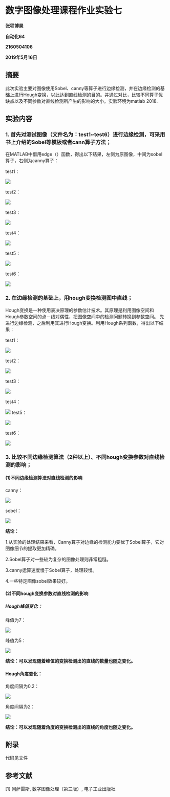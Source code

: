  
 
# 数字图像处理课程作业实验七

**张程博昊**

**自动化64**

**2160504106**

**2019年5月16日**


## 摘要
此次实验主要对图像使用Sobel、canny等算子进行边缘检测，并在边缘检测的基础上进行Hough变换，以此达到直线检测的目的。并通过对比，比较不同算子优缺点以及不同参数对直线检测所产生的影响的大小。实验环境为matlab 2018.

## 实验内容

### 1. 首先对测试图像（文件名为：test1~test6）进行边缘检测，可采用书上介绍的Sobel等模板或者cann算子方法；

在MATLAB中借用edge（）函数，得出以下结果，左侧为原图像，中间为sobel算子，右侧为canny算子：

test1：

![](./image/1.png)

test2：

![](./image/2.png)

test3：

![](./image/3.png)

test4：

![](./image/4.png)

test5：

![](./image/5.png)

test6：

![](./image/6.png)



### 2. 在边缘检测的基础上，用hough变换检测图中直线；

Hough变换是一种使用表决原理的参数估计技术。其原理是利用图像空间和Hough参数空间的点－线对偶性，把图像空间中的检测问题转换到参数空间。
先进行边缘检测，之后利用其进行Hough变换。利用Hough系列函数，得出以下结果：

test1：

![](./image/1.1.png)

test2：

![](./image/2.1.png)

test3：

![](./image/3.1.png)

test4：

![](./image/4.1.png)
test5：

![](./image/5.1.png)

test6：

![](./image/6.1.png)


### 3. 比较不同边缘检测算法（2种以上）、不同hough变换参数对直线检测的影响；

#### (1)不同边缘检测算法对直线检测的影响

canny：

![](./image/1.1.png)

sobel：

![](./image/1.2.png)

**结论：**

1.从实验的处理结果来看，Canny算子对边缘的检测能力要优于Sobel算子，它对图像细节的提取更加精确。

2.Sobel算子对一些较为复杂的图像处理则非常粗糙。 

3.canny运算速度慢于Sobel算子，处理较慢。

4.一些特定图像sobel效果较好。

#### (2)不同hough变换参数对直线检测的影响

##### Hough峰值变化：

峰值为7：

![](./image/6.1.png)

峰值为5：

![](./image/6.2.png)

**结论：可以发现随着峰值的变换检测出的直线的数量也随之变化。**

#### Hough角度变化：

角度间隔为0.2：

![](./image/5.1.png)

角度间隔为2：

![](./image/5.2.png)

**结论：可以发现随着角度的变换检测出的直线的角度也随之变化。**


## 附录

代码见文件


## 参考文献

[1] 冈萨雷斯, 数字图像处理（第三版）, 电子工业出版社


